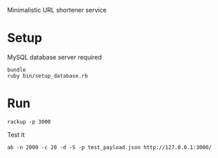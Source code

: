 Minimalistic URL shortener service

# Setup

MySQL database server required

    bundle
    ruby bin/setup_database.rb

# Run

    rackup -p 3000

Test it

    ab -n 2000 -c 20 -d -S -p test_payload.json http://127.0.0.1:3000/
